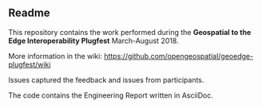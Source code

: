## Readme

This repository contains the work performed during the **Geospatial to the Edge Interoperability Plugfest**  March-August 2018.

More information in the wiki: https://github.com/opengeospatial/geoedge-plugfest/wiki

Issues captured the feedback and issues from participants.

The code contains the Engineering Report written in AsciiDoc.

